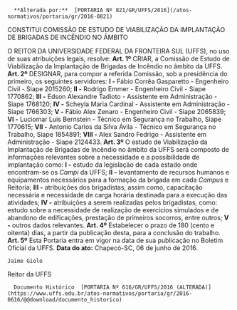       **Alterada por:**  [PORTARIA Nº 821/GR/UFFS/2016](/atos-normativos/portaria/gr/2016-0821) 

   CONSTITUI COMISSÃO DE ESTUDO DE VIABILIZAÇÃO DA IMPLANTAÇÃO DE BRIGADAS DE INCÊNDIO NO ÂMBITO  

 O REITOR DA UNIVERSIDADE FEDERAL DA FRONTEIRA SUL (UFFS), no uso de suas atribuições legais, resolve:   **Art. 1º** CRIAR, a Comissão de Estudo de Viabilização da Implantação de Brigadas de Incêndio no âmbito da UFFS.   **Art. 2º** DESIGNAR, para compor a referida Comissão, sob a presidência do primeiro, os seguintes servidores: **I -** Fábio Corrêa Gasparetto - Engenheiro Civil - Siape 2015260; **II -** Rodrigo Emmer - Engenheiro Civil - Siape 1770862; **III -** Edson Alexandre Tadioto - Assistente em Administração - Siape 1768120; **IV -** Scheyla Maria Cardinal - Assistente em Administração - Siape 1766303; **V -** Fábio Alex Zenaro - Engenheiro Civil - Siape 2065839; **VI -** Luciomar Luis Bernstein - Técnico em Segurança no Trabalho, Siape 1770615; **VII -** Antonio Carlos da Silva Ávila - Técnico em Segurança no Trabalho, Siape 1854891; **VIII -** Alex Sandro Fedrigo - Assistente em Administração - Siape 2124433.   **Art. 3º** O estudo de Viabilização da Implantação de Brigadas de Incêndio no âmbito da UFFS será composto de informações relevantes sobre a necessidade e a possibilidade de implantação como: **I -** estudo da legislação de cada estado onde encontram-se os *Campi* da UFFS; **II -** levantamento de recursos humanos e equipamentos necessários para a formação da brigada em cada *Campus* e Reitoria; **III -** atribuições dos brigadistas, assim como, capacitação necessária e necessidade de carga horária destinada para a execução das atividades; **IV -** atribuições a serem realizadas pelos brigadistas, como: estudo sobre a necessidade de realização de exercícios simulados e de abandono de edificações, prestação de primeiros socorros, entre outros; **V -** outros dados relevantes.   **Art. 4º** Estabelecer o prazo de 180 (cento e oitenta) dias, a partir da publicação desta, para a conclusão do trabalho.   **Art. 5º** Esta Portaria entra em vigor na data de sua publicação no Boletim Oficial da UFFS.      **Data do ato:** Chapecó-SC, 06 de junho de 2016.   
 

    Jaime Giolo   
 Reitor da UFFS 

      Documento Histórico  [PORTARIA Nº 616/GR/UFFS/2016 (ALTERADA)](https://www.uffs.edu.br/atos-normativos/portaria/gr/2016-0616/@@download/documento_historico)     
      
